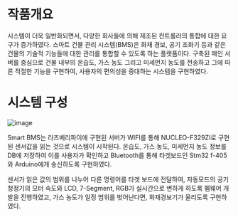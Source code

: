 # 작품개요

 시스템이 더욱 일반화되면서, 다양한 회사들에 의해 제조된 컨트롤러의 통합에 대한 요구가 증가하였다. 스마트 건물 관리 시스템(BMS)은 화재 경보, 공기 조화기 등과 같은 건물의 기술적 기능들에 대한 관리를 통합할 수 있도록 하는 플랫폼이다. 구축된 메인 서버를 중심으로 건물 내부의 온습도, 가스 농도 그리고 미세먼지 농도를 전송하고 그에 따른 적절한 기능을 구현하여, 사용자의 편의성을 증대하는 시스템을 구현하였다. 

 # 시스템 구성
 ![image](https://github.com/AiGom2/Smart_BMS/assets/162681169/69f15dd8-bede-4660-be87-ead7ec4d9ae6)

  Smart BMS는 라즈베리파이에 구현된 서버가 WIFI를 통해 NUCLEO-F329ZI로 구현된 센서값을 읽는 것으로 시스템이 시작된다. 온습도, 가스 농도, 미세먼지 농도 정보를 DB에 저장하여 이를 사용자가 확인하고 Bluetooth를 통해 타겟보드인 Stm32 f-405와 Arduino에게 송신하도록 구현하였다.

 센서가 읽은 값의 범위를 나누어 다른 명령어를 타겟 보드에 전달하여, 자동모드의 공기 청정기의 모터 속도와 LCD, 7-Segment, RGB가 실시간으로 변하게 하도록 펨웨어 개발을 진행하였고, 가스 농도가 일정 범위를 벗어난다면, 화재경보기가 울리도록 구현하였다.
